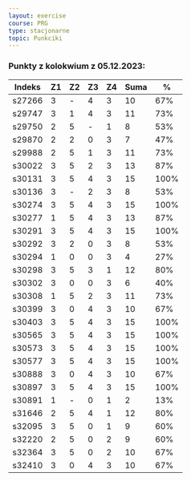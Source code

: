 ```yaml
---
layout: exercise
course: PRG
type: stacjonarne
topic: Punkciki
---
```

### Punkty z kolokwium z 05.12.2023:

| Indeks | Z1 | Z2 | Z3 | Z4 | Suma | %    |
| ------ | -- | -- | -- | -- | ---- | ---- |
| s27266 | 3  | \- | 4  | 3  | 10   | 67%  |
| s29747 | 3  | 1  | 4  | 3  | 11   | 73%  |
| s29750 | 2  | 5  | \- | 1  | 8    | 53%  |
| s29870 | 2  | 2  | 0  | 3  | 7    | 47%  |
| s29988 | 2  | 5  | 1  | 3  | 11   | 73%  |
| s30022 | 3  | 5  | 2  | 3  | 13   | 87%  |
| s30131 | 3  | 5  | 4  | 3  | 15   | 100% |
| s30136 | 3  | \- | 2  | 3  | 8    | 53%  |
| s30274 | 3  | 5  | 4  | 3  | 15   | 100% |
| s30277 | 1  | 5  | 4  | 3  | 13   | 87%  |
| s30291 | 3  | 5  | 4  | 3  | 15   | 100% |
| s30292 | 3  | 2  | 0  | 3  | 8    | 53%  |
| s30294 | 1  | 0  | 0  | 3  | 4    | 27%  |
| s30298 | 3  | 5  | 3  | 1  | 12   | 80%  |
| s30302 | 3  | 0  | 0  | 3  | 6    | 40%  |
| s30308 | 1  | 5  | 2  | 3  | 11   | 73%  |
| s30399 | 3  | 0  | 4  | 3  | 10   | 67%  |
| s30403 | 3  | 5  | 4  | 3  | 15   | 100% |
| s30565 | 3  | 5  | 4  | 3  | 15   | 100% |
| s30573 | 3  | 5  | 4  | 3  | 15   | 100% |
| s30577 | 3  | 5  | 4  | 3  | 15   | 100% |
| s30888 | 3  | 0  | 4  | 3  | 10   | 67%  |
| s30897 | 3  | 5  | 4  | 3  | 15   | 100% |
| s30891 | 1  | \- | 0  | 1  | 2    | 13%  |
| s31646 | 2  | 5  | 4  | 1  | 12   | 80%  |
| s32095 | 3  | 5  | 0  | 1  | 9    | 60%  |
| s32220 | 2  | 5  | 0  | 2  | 9    | 60%  |
| s32364 | 3  | 5  | 0  | 2  | 10   | 67%  |
| s32410 | 3  | 0  | 4  | 3  | 10   | 67%  |